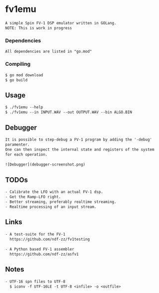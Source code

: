 # fv1emu

    A simple Spin FV-1 DSP emulator written in GOLang.
    NOTE: This is work in progress


### Dependencies

    All dependencies are listed in "go.mod"


### Compiling

    $ go mod download
    $ go build


## Usage

    $ ./fv1emu --help
    $ ./fv1emu --in INPUT.WAV --out OUTPUT.WAV --bin ALGO.BIN 


## Debugger

    It is possible to step-debug a FV-1 program by adding the '-debug' paramenter.
    One can then inspect the internal state and registers of the system for each operation.

    ![Debugger](debugger-screenshot.png)


## TODOs

    - Calibrate the LFO with an actual FV-1 dsp.
    - Get the Ramp-LFO right.
    - Better streaming, preferably realtime streaming.
    - Realtime processing of an input stream.


## Links

    - A test-suite for the FV-1
      https://github.com/ndf-zz/fv1testing

    - A Python based FV-1 assembler
      https://github.com/ndf-zz/asfv1


## Notes
    - UTF-16 spn files to UTF-8
      $ iconv -f UTF-16LE -t UTF-8 <infile> -o <outfile>
    
